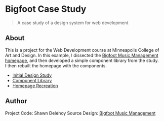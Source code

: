 # Bigfoot Case Study
> A case study of a design system for web development

## About

This is a project for the Web Development course at Minneapolis College of Art and Design. In this example, I dissected the [Bigfoot Music Management homepage](https://wearebigfoot.com), and then developed a simple component library from the study. I then rebuilt the homepage with the components.

- [Initial Design Study](https://sdelehoy.github.io/bigfoot-casestudy/Assets/Web_Design_Study.pdf)
- [Component Library](https://sdelehoy.github.io/bigfoot-casestudy/components/)
- [Homepage Recreation](https://sdelehoy.github.io/bigfoot-casestudy/)

## Author
Project Code: Shawn Delehoy
Source Design: [Bigfoot Music Management](https://wearebigfoot.com)